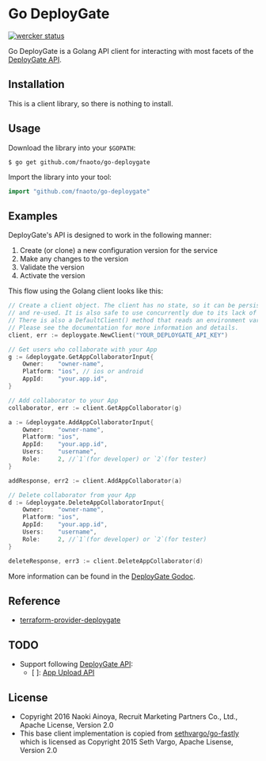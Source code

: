 Go DeployGate
=========

[![wercker status](https://app.wercker.com/status/34cfff3fe4ffc0a83bc518aa60d7a7b1/m/master "wercker status")](https://app.wercker.com/project/byKey/34cfff3fe4ffc0a83bc518aa60d7a7b1)

Go DeployGate is a Golang API client for interacting with most facets of the
[DeployGate API](https://docs.deploygate.com/api).

Installation
------------
This is a client library, so there is nothing to install.

Usage
-----
Download the library into your `$GOPATH`:

    $ go get github.com/fnaoto/go-deploygate

Import the library into your tool:

```go
import "github.com/fnaoto/go-deploygate"
```

Examples
--------
DeployGate's API is designed to work in the following manner:

1. Create (or clone) a new configuration version for the service
2. Make any changes to the version
3. Validate the version
4. Activate the version

This flow using the Golang client looks like this:

```go
// Create a client object. The client has no state, so it can be persisted
// and re-used. It is also safe to use concurrently due to its lack of state.
// There is also a DefaultClient() method that reads an environment variable.
// Please see the documentation for more information and details.
client, err := deploygate.NewClient("YOUR_DEPLOYGATE_API_KEY")

// Get users who collaborate with your App
g := &deploygate.GetAppCollaboratorInput{
	Owner:    "owner-name",
	Platform: "ios", // ios or android
	AppId:    "your.app.id",
}

// Add collaborator to your App
collaborator, err := client.GetAppCollaborator(g)

a := &deploygate.AddAppCollaboratorInput{
	Owner:    "owner-name",
	Platform: "ios",
	AppId:    "your.app.id",
	Users:    "username",
	Role:     2, //`1`(for developer) or `2`(for tester)
}

addResponse, err2 := client.AddAppCollaborator(a)

// Delete collaborator from your App
d := &deploygate.DeleteAppCollaboratorInput{
	Owner:    "owner-name",
	Platform: "ios",
	AppId:    "your.app.id",
	Users:    "username",
	Role:     2, //`1`(for developer) or `2`(for tester)
}

deleteResponse, err3 := client.DeleteAppCollaborator(d)
```

More information can be found in the
[DeployGate Godoc](https://godoc.org/github.com/fnaoto/go-deploygate).

Reference
----------

- [terraform-provider-deploygate](https://github.com/fnaoto/terraform-provider-deploygate)

TODO
----

- Support following [DeployGate API](https://docs.deploygate.com/reference#deploygate-api):
  - [ ]: [App Upload API](https://docs.deploygate.com/reference#upload)

License
-------

- Copyright 2016 Naoki Ainoya, Recruit Marketing Partners Co., Ltd., Apache License, Version 2.0
- This base client implementation is copied from [sethvargo/go-fastly](https://github.com/sethvargo/go-fastly) which is licensed as Copyright 2015 Seth Vargo, Apache Lisense, Version 2.0
